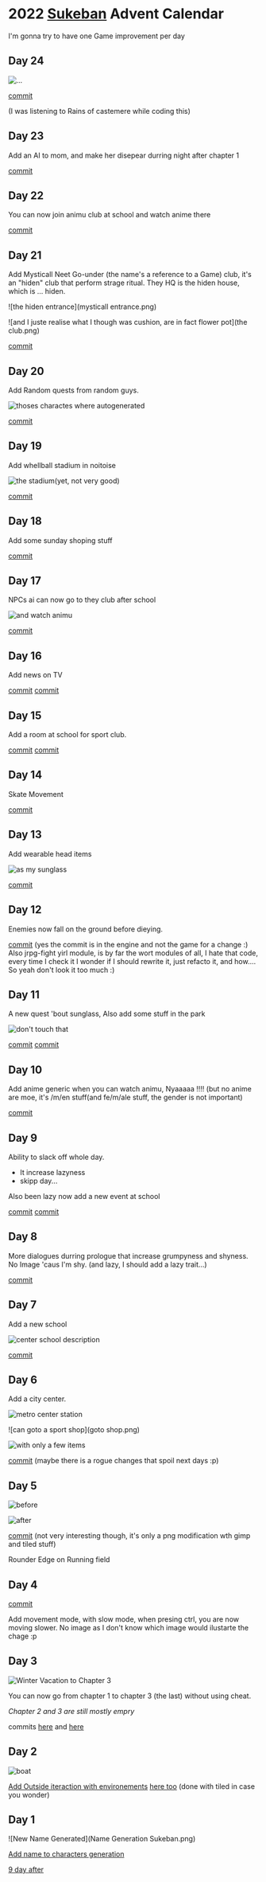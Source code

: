 <head>
<link rel="stylesheet" href="styling.css">
</head>

# 2022 [Sukeban](https://github.com/cosmo-ray/Sukeban) Advent Calendar

I'm gonna try to have one Game improvement per day

## Day 24

![...](the-end.png)

[commit](https://github.com/cosmo-ray/sukeban/commit/39777f3ec700b0bab811b26f22feedd6f6056180)

(I was listening to Rains of castemere while coding this)

## Day 23

Add an AI to mom, and make her disepear durring night after chapter 1

[commit](https://github.com/cosmo-ray/sukeban/commit/d49692f4688603559fd6b11aa5869cb915b20c5d)

## Day 22

You can now join animu club at school and watch anime there

[commit](https://github.com/cosmo-ray/sukeban/commit/f26baacb5e720e9c3bafaa0e88c70deaf92aa169)

## Day 21

Add Mysticall Neet Go-under (the name's a reference to a Game) club, it's an "hiden" club that perform strage ritual.
They HQ is the hiden house, which is ... hiden.

![the hiden entrance](mysticall entrance.png)

![and I juste realise what I though was cushion, are in fact flower pot](the club.png)

[commit](https://github.com/cosmo-ray/sukeban/commit/2667cf0024c496f5022e65c39a615dd85072606d)

## Day 20

Add Random quests from random guys.

![thoses charactes where autogenerated](random-quest.png)

[commit](https://github.com/cosmo-ray/sukeban/commit/afaed7f0469dd95379f7ac95e37166565a7d56ee)

## Day 19

Add whellball stadium in noitoise

![the stadium(yet, not very good)](whellball-stadium.png)

[commit](https://github.com/cosmo-ray/sukeban/commit/7742cc42aeef111ea490baba90abb3308d5d4c07)

## Day 18

Add some sunday shoping stuff

[commit](https://github.com/cosmo-ray/sukeban/commit/c8e311dcd37a29331931e92d2bd786b57c1e4d6c)

## Day 17

NPCs ai can now go to they club after school

![and watch animu](club-anime-watching.png)

[commit](https://github.com/cosmo-ray/sukeban/commit/1543ab49ac8abc6b6bba72554ba978daf216ed6c)

## Day 16

Add news on TV

[commit](https://github.com/cosmo-ray/sukeban/commit/4a1cefd0f8355b6a2b7c25a9f77f1e7f99d37d1f)
[commit](https://github.com/cosmo-ray/sukeban/commit/eff6828ffa1bf926c6fd360cc0a59b9384315105)

## Day 15

Add a room at school for sport club.

[commit](https://github.com/cosmo-ray/sukeban/commit/b141921b85338359e3a44878197e6dace3c4ab84)
[commit](https://github.com/cosmo-ray/sukeban/commit/f642ecb318349be1ca6046e0776c86b3ede5d789)

## Day 14

Skate Movement

[commit](https://github.com/cosmo-ray/sukeban/commit/66f2df31e7adbb556606c7292226f6f26a6b6bf3)

## Day 13

Add wearable head items

![as my sunglass](sunglass.png)

[commit](https://github.com/cosmo-ray/sukeban/commit/7c6b874aacf6a79092099790d68c8b5f0bfa28d3)

## Day 12

Enemies now fall on the ground before dieying.

[commit](https://github.com/cosmo-ray/yirl/commit/0547aeed9acef22a0be89bcc7f7be3e14d10df32) (yes the commit is in the engine and not the game for a change :)
Also jrpg-fight yirl module, is by far the wort modules of all, I hate that code, every time I check it I wonder if I should rewrite it, just refacto it, and how....
So yeah don't look it too much :)

## Day 11

A new quest 'bout sunglass,
Also add some stuff in the park

![don't touch that](sunglass-dialogue.png)

[commit](https://github.com/cosmo-ray/Sukeban/commit/648de4f486b4ece748ecc2d1b97cfd339d113b6f)
[commit](https://github.com/cosmo-ray/Sukeban/commit/66de74118b12dac443dd19c747ef947de9d9ba18)

## Day 10

Add anime generic when you can watch animu, Nyaaaaa !!!! (but no anime are moe, it's /m/en stuff(and fe/m/ale stuff, the gender is not important)

[commit](https://github.com/cosmo-ray/Sukeban/commit/3a0ed0fe18e304decc040f185d0f6edfb2769973)

## Day 9

Ability to slack off whole day.
- It increase lazyness
- skipp day...

Also been lazy now add a new event at school

[commit](https://github.com/cosmo-ray/Sukeban/commit/87057a2d6e2ac659c06c3514ec6a613c8a25a1b2)
[commit](https://github.com/cosmo-ray/Sukeban/commit/c5c1cb552c42f2c07a9a97348619619f61e70598)

## Day 8

More dialogues durring prologue that increase grumpyness and shyness.
No Image 'caus I'm shy. (and lazy, I should add a lazy trait...)

[commit](https://github.com/cosmo-ray/Sukeban/commit/27cf32ccc39b1ad02c394edb33e49f06bf47a4cd)

## Day 7

Add a new school

![center school description](center-school.png)

[commit](https://github.com/cosmo-ray/Sukeban/commit/1344b975438a34b402c116fa460b55a254d91d1f)

## Day 6

Add a city center.

![metro center station](center-metro.png)

![can goto a sport shop](goto shop.png)

![with only a few items](the-shop.png)

[commit](https://github.com/cosmo-ray/Sukeban/commit/8446adab32c60b7ee3a16f33f631caa5a61849f6)
(maybe there is a rogue changes that spoil next days :p)

## Day 5

![before](Before.png)

![after](now.png)

[commit](https://github.com/cosmo-ray/Sukeban/commit/b0129a784edf414a2d20760cbdaa018cfdfcfc8f) (not very interesting though, it's only a png modification wth gimp and tiled stuff)

Rounder Edge on Running field

## Day 4

[commit](https://github.com/cosmo-ray/Sukeban/commit/98b6252b7ae22298ff4751420bd551b7d1a773c2)

Add movement mode, with slow mode, when presing ctrl, you are now moving slower.
No image as I don't know which image would ilustarte the chage :p

## Day 3
![Winter Vacation to Chapter 3](next-chapter-option.png)

You can now go from chapter 1 to chapter 3 (the last) without using cheat.

*Chapter 2 and 3 are still mostly empry*

commits [here](https://github.com/cosmo-ray/Sukeban/commit/eedac09901a5404f904c0bc0dc0503e0421a5f59) and [here](https://github.com/cosmo-ray/Sukeban/commit/88f460abd8eb9b7c07f4f008f4d51ce500681c97)

## Day 2

![boat](new-interaction.png)

[Add Outside iteraction with environements](https://github.com/cosmo-ray/Sukeban/commit/fbeaeb716953a3d720dd48556dc8d90ff4d9d0ec) <a href="https://github.com/cosmo-ray/Sukeban/commit/0ebf852356796ba5d6c2497892bce7c50006af9b">here too</a> (done with tiled in case you wonder)

## Day 1

![New Name Generated](Name Generation Sukeban.png)

[Add name to characters generation](https://github.com/cosmo-ray/Sukeban/commit/b4dba7062016f62fc9fe6572e58add7dfeee2532)

[9 day after](https://github.com/cosmo-ray/Sukeban/commit/3030d8b02d0c7de8bfe65f6444269f3713afdc39)
